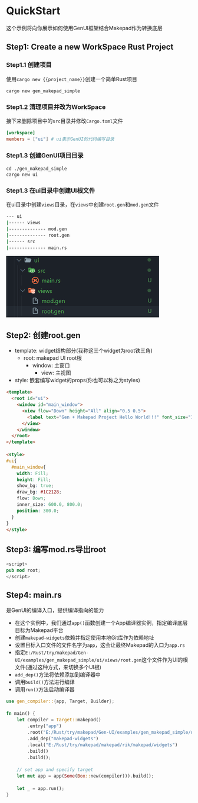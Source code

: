 # QuickStart

这个示例将向你展示如何使用GenUI框架结合Makepad作为转换底层

## Step1: Create a new WorkSpace Rust Project

### Step1.1 创建项目

使用`cargo new {{project_name}}`创建一个简单Rust项目

```shell
cargo new gen_makepad_simple
```

### Step1.2 清理项目并改为WorkSpace

接下来删除项目中的`src`目录并修改`Cargo.toml`文件

```toml
[workspace]
members = ["ui"] # ui表示GenUI的代码编写目录
```
### Step1.3 创建GenUI项目目录

```shell
cd ./gen_makepad_simple
cargo new ui
```

### Step1.3 在ui目录中创建UI根文件

在ui目录中创建`views`目录，在`views`中创建`root.gen`和`mod.gen`文件

```bash
--- ui
|------ views
|-------------- mod.gen
|-------------- root.gen
|------ src
|-------------- main.rs
```

![](../../static/gen/examples/quickstart/struct.png)

## Step2: 创建root.gen

- template: widget结构部分(我称这三个widget为root铁三角)
  - root: makepad UI root根
    - window: 主窗口
      - view: 主视图
- style: 嵌套编写widget的props(你也可以称之为styles)

```html
<template>
  <root id="ui">
    <window id="main_window">
      <view flow="Down" height="All" align="0.5 0.5">
        <label text="Gen + Makepad Project Hello World!!!" font_size="16.0"></label>
      </view>
    </window>
  </root>
</template>

<style>
#ui{
  #main_window{
    width: Fill;
    height: Fill;
    show_bg: true;
    draw_bg: #1C2128;
    flow: Down;
    inner_size: 600.0, 800.0;
    position: 300.0;
  }
}
</style>
```
## Step3: 编写mod.rs导出root

```rust
<script>
pub mod root;
</script>
```

## Step4: main.rs

是GenUI的编译入口，提供编译指向的能力

- 在这个实例中，我们通过`app()`函数创建一个App编译器实例，指定编译底层目标为Makepad平台
- 创建`makepad-widgets`依赖并指定使用本地Git库作为依赖地址
- 设置目标入口文件的文件名字为`app`，这会让最终Makepad的入口为`app.rs`
- 指定`E:/Rust/try/makepad/Gen-UI/examples/gen_makepad_simple/ui/views/root.gen`这个文件作为UI的根文件(通过这种方式，来切换多个UI根)
- `add_dep()`方法将依赖添加到编译器中
- 调用`build()`方法进行编译
- 调用`run()`方法启动编译器

```rust
use gen_compiler::{app, Target, Builder};

fn main() {
    let compiler = Target::makepad()
        .entry("app")
        .root("E:/Rust/try/makepad/Gen-UI/examples/gen_makepad_simple/ui/views/root.gen")
        .add_dep("makepad-widgets")
        .local("E:/Rust/try/makepad/makepad/rik/makepad/widgets")
        .build()
        .build();

    // set app and specify target
    let mut app = app(Some(Box::new(compiler))).build();

    let _ = app.run();
}
```


